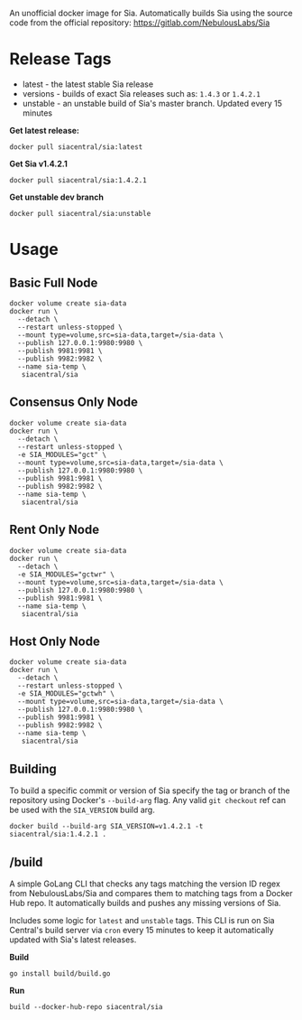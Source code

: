 An unofficial docker image for Sia. Automatically builds Sia using the source code from the official repository: https://gitlab.com/NebulousLabs/Sia

# Release Tags

+ latest - the latest stable Sia release
+ versions - builds of exact Sia releases such as: `1.4.3` or `1.4.2.1`
+ unstable - an unstable build of Sia's master branch. Updated every 15 minutes

**Get latest release:**
```
docker pull siacentral/sia:latest
```

**Get Sia v1.4.2.1**
```
docker pull siacentral/sia:1.4.2.1
```

**Get unstable dev branch**
```
docker pull siacentral/sia:unstable
```


# Usage

## Basic Full Node

```
docker volume create sia-data
docker run \
  --detach \
  --restart unless-stopped \
  --mount type=volume,src=sia-data,target=/sia-data \
  --publish 127.0.0.1:9980:9980 \
  --publish 9981:9981 \
  --publish 9982:9982 \
  --name sia-temp \
   siacentral/sia
```

## Consensus Only Node

```
docker volume create sia-data
docker run \
  --detach \
  --restart unless-stopped \
  -e SIA_MODULES="gct" \
  --mount type=volume,src=sia-data,target=/sia-data \
  --publish 127.0.0.1:9980:9980 \
  --publish 9981:9981 \
  --publish 9982:9982 \
  --name sia-temp \
   siacentral/sia
```

## Rent Only Node

```
docker volume create sia-data
docker run \
  --detach \
  -e SIA_MODULES="gctwr" \
  --mount type=volume,src=sia-data,target=/sia-data \
  --publish 127.0.0.1:9980:9980 \
  --publish 9981:9981 \
  --name sia-temp \
   siacentral/sia
```

## Host Only Node

```
docker volume create sia-data
docker run \
  --detach \
  --restart unless-stopped \
  -e SIA_MODULES="gctwh" \
  --mount type=volume,src=sia-data,target=/sia-data \
  --publish 127.0.0.1:9980:9980 \
  --publish 9981:9981 \
  --publish 9982:9982 \
  --name sia-temp \
   siacentral/sia
```

## Building

To build a specific commit or version of Sia specify the tag or branch of the 
repository using Docker's `--build-arg` flag. Any valid `git checkout` ref can
be used with the `SIA_VERSION` build arg.

```
docker build --build-arg SIA_VERSION=v1.4.2.1 -t siacentral/sia:1.4.2.1 .
```

## /build

A simple GoLang CLI that checks any tags matching the version ID regex
from NebulousLabs/Sia and compares them to matching tags from a Docker Hub repo. 
It automatically builds and pushes any missing versions of Sia.

Includes some logic for `latest` and `unstable` tags. This CLI is run on Sia 
Central's build server via `cron` every 15 minutes to keep it automatically
updated with Sia's latest releases.

**Build**

```
go install build/build.go
```

**Run**
```
build --docker-hub-repo siacentral/sia
```